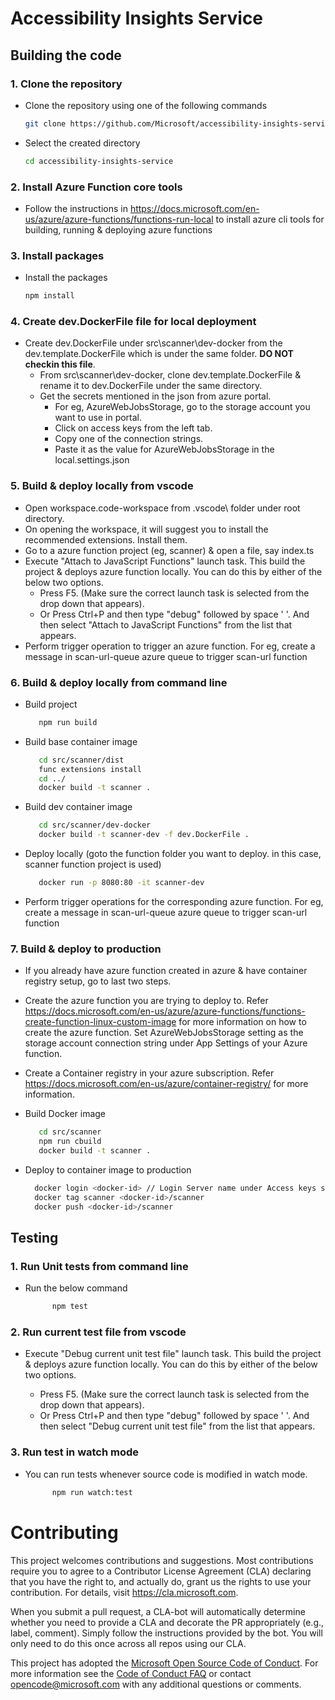 # Accessibility Insights Service

## Building the code

### 1. Clone the repository

-   Clone the repository using one of the following commands
    ```bash
    git clone https://github.com/Microsoft/accessibility-insights-service.git
    ```
-   Select the created directory
    ```bash
    cd accessibility-insights-service
    ```

### 2. Install Azure Function core tools

-   Follow the instructions in https://docs.microsoft.com/en-us/azure/azure-functions/functions-run-local to install azure cli tools for building, running & deploying azure functions

### 3. Install packages

-   Install the packages
    ```bash
    npm install
    ```

### 4. Create dev.DockerFile file for local deployment

-   Create dev.DockerFile under src\scanner\dev-docker from the dev.template.DockerFile which is under the same folder. **DO NOT checkin this file**.
    -   From src\scanner\dev-docker, clone dev.template.DockerFile & rename it to dev.DockerFile under the same directory.
    -   Get the secrets mentioned in the json from azure portal.
        -   For eg, AzureWebJobsStorage, go to the storage account you want to use in portal.
        -   Click on access keys from the left tab.
        -   Copy one of the connection strings.
        -   Paste it as the value for AzureWebJobsStorage in the local.settings.json

### 5. Build & deploy locally from vscode

-   Open workspace.code-workspace from .vscode\ folder under root directory.
-   On opening the workspace, it will suggest you to install the recommended extensions. Install them.
-   Go to a azure function project (eg, scanner) & open a file, say index.ts
-   Execute "Attach to JavaScript Functions" launch task. This build the project & deploys azure function locally.
    You can do this by either of the below two options.
    -   Press F5. (Make sure the correct launch task is selected from the drop down that appears).
    -   Or Press Ctrl+P and then type "debug" followed by space ' '. And then select "Attach to JavaScript Functions" from the list that appears.
-   Perform trigger operation to trigger an azure function. For eg, create a message in scan-url-queue azure queue to trigger scan-url function

### 6. Build & deploy locally from command line

-   Build project

    ```bash
       npm run build
    ```

-   Build base container image

    ```bash
       cd src/scanner/dist
       func extensions install
       cd ../
       docker build -t scanner .
    ```

-   Build dev container image

    ```bash
       cd src/scanner/dev-docker
       docker build -t scanner-dev -f dev.DockerFile .
    ```

-   Deploy locally (goto the function folder you want to deploy. in this case, scanner function project is used)

    ```bash
       docker run -p 8080:80 -it scanner-dev
    ```

-   Perform trigger operations for the corresponding azure function. For eg, create a message in scan-url-queue azure queue to trigger scan-url function

### 7. Build & deploy to production

-   If you already have azure function created in azure & have container registry setup, go to last two steps.
-   Create the azure function you are trying to deploy to. Refer https://docs.microsoft.com/en-us/azure/azure-functions/functions-create-function-linux-custom-image
    for more information on how to create the azure function.
    Set AzureWebJobsStorage setting as the storage account connection string under App Settings of your Azure function.
-   Create a Container registry in your azure subscription. Refer https://docs.microsoft.com/en-us/azure/container-registry/ for more information.
-   Build Docker image

    ```bash
       cd src/scanner
       npm run cbuild
       docker build -t scanner .
    ```

-   Deploy to container image to production

    ```bash
      docker login <docker-id> // Login Server name under Access keys section of your azure container registry
      docker tag scanner <docker-id>/scanner
      docker push <docker-id>/scanner
    ```

## Testing

### 1. Run Unit tests from command line

-   Run the below command
    ```bash
          npm test
    ```

### 2. Run current test file from vscode

-   Execute "Debug current unit test file" launch task. This build the project & deploys azure function locally.
    You can do this by either of the below two options.

    -   Press F5. (Make sure the correct launch task is selected from the drop down that appears).
    -   Or Press Ctrl+P and then type "debug" followed by space ' '. And then select "Debug current unit test file" from the list that appears.

### 3. Run test in watch mode

-   You can run tests whenever source code is modified in watch mode.

    ```bash
          npm run watch:test
    ```

# Contributing

This project welcomes contributions and suggestions. Most contributions require you to agree to a
Contributor License Agreement (CLA) declaring that you have the right to, and actually do, grant us
the rights to use your contribution. For details, visit https://cla.microsoft.com.

When you submit a pull request, a CLA-bot will automatically determine whether you need to provide
a CLA and decorate the PR appropriately (e.g., label, comment). Simply follow the instructions
provided by the bot. You will only need to do this once across all repos using our CLA.

This project has adopted the [Microsoft Open Source Code of Conduct](https://opensource.microsoft.com/codeofconduct/).
For more information see the [Code of Conduct FAQ](https://opensource.microsoft.com/codeofconduct/faq/) or
contact [opencode@microsoft.com](mailto:opencode@microsoft.com) with any additional questions or comments.
